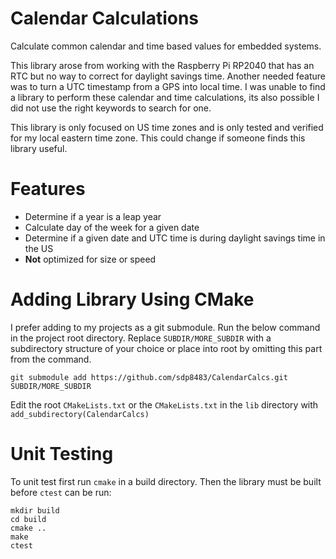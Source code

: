 # Calendar Calculations
Calculate common calendar and time based values for embedded systems. 

This library arose from working with the Raspberry Pi RP2040 that has an RTC but no way to correct for daylight savings time. Another needed feature was to turn a UTC timestamp from a GPS into local time.  I was unable to find a library to perform these calendar and time calculations, its also possible I did not use the right keywords to search for one. 

This library is only focused on US time zones and is only tested and verified for my local eastern time zone. This could change if someone finds this library useful.

 # Features
* Determine if a year is a leap year
* Calculate day of the week for a given date
* Determine if a given date and UTC time is during daylight savings time in the US
* **Not** optimized for size or speed

# Adding Library Using CMake
I prefer adding to my projects as a git submodule. Run the below command in the project root directory. Replace `SUBDIR/MORE_SUBDIR` with a subdirectory structure of your choice or place into root by omitting this part from the command.
```
git submodule add https://github.com/sdp8483/CalendarCalcs.git SUBDIR/MORE_SUBDIR
```

Edit the root `CMakeLists.txt` or the `CMakeLists.txt` in the `lib` directory with `add_subdirectory(CalendarCalcs)`

# Unit Testing
To unit test first run `cmake` in a build directory. Then the library must be built before `ctest` can be run:
```
mkdir build
cd build
cmake ..
make
ctest
```